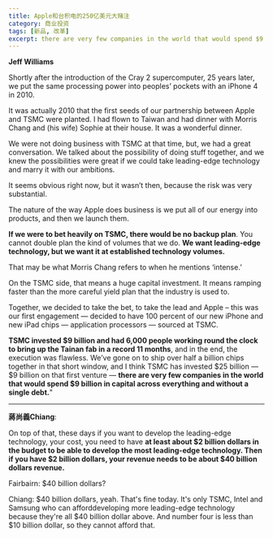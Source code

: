 ```yaml
---
title: Apple和台积电的250亿美元大赌注
category: 商业投资
tags: [新品, 改革]
excerpt: there are very few companies in the world that would spend $9 billion in capital across everything and without a single debt.
---
```


**Jeff Williams**

Shortly after the introduction of the Cray 2 supercomputer, 25 years later, we put the same processing power into peoples’ pockets with an iPhone 4 in 2010.

It was actually 2010 that the first seeds of our partnership between Apple and TSMC were planted. I had flown to Taiwan and had dinner with Morris Chang and (his wife) Sophie at their house. It was a wonderful dinner.

We were not doing business with TSMC at that time, but, we had a great conversation. We talked about the possibility of doing stuff together, and we knew the possibilities were great if we could take leading-edge technology and marry it with our ambitions.

It seems obvious right now, but it wasn’t then, because the risk was very substantial.

The nature of the way Apple does business is we put all of our energy into products, and then we launch them.

**If we were to bet heavily on TSMC, there would be no backup plan**. You cannot double plan the kind of volumes that we do. **We want leading-edge technology, but we want it at established technology volumes.**

That may be what Morris Chang refers to when he mentions ‘intense.’

On the TSMC side, that means a huge capital investment. It means ramping faster than the more careful yield plan that the industry is used to.

Together, we decided to take the bet, to take the lead and Apple – this was our first engagement — decided to have 100 percent of our new iPhone and new iPad chips — application processors — sourced at TSMC.

**TSMC invested $9 billion and had 6,000 people working round the clock to bring up the Tainan fab in a record 11 months**, and in the end, the execution was flawless. We’ve gone on to ship over half a billion chips together in that short window, and I think TSMC has invested $25 billion — $9 billion on that first venture — **there are very few companies in the world that would spend $9 billion in capital across everything and without a single debt.**"

----
**蔣尚義Chiang**:

On top of that, these days if you want to develop the leading-edge technology, your cost, you need to have **at least about $2 billion dollars in the budget to be able to develop the most leading-edge technology. Then if you have $2 billion dollars, your
revenue needs to be about $40 billion dollars revenue.**

Fairbairn: $40 billion dollars?

Chiang: $40 billion dollars, yeah. That's fine today. It's only TSMC, Intel and Samsung who can afforddeveloping more leading-edge technology because they're all $40 billion dollar above. And number four is less than $10 billion dollar, so they cannot afford that.